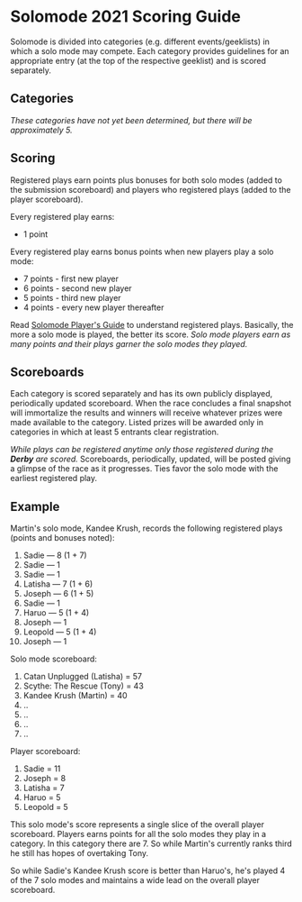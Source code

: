 # Solomode 2021 Scoring Guide
Solomode is divided into categories (e.g. different events/geeklists) in which a solo mode may compete.  Each category provides guidelines for an appropriate entry (at the top of the respective geeklist) and is scored separately.  

## Categories
*These categories have not yet been determined, but there will be approximately 5.*

## Scoring
Registered plays earn points plus bonuses for both solo modes (added to the submission scoreboard) and players who registered  plays (added to the player scoreboard).

Every registered play earns:
* 1 point

Every registered play earns bonus points when new players play a solo mode:
* 7 points - first new player
* 6 points - second new player
* 5 points - third new player
* 4 points - every new player thereafter

Read [Solomode Player's Guide](./players-guide.md) to understand registered plays.  Basically, the more a solo mode is played, the better its score.  *Solo mode players earn as many points and their plays garner the solo modes they played.*

## Scoreboards
Each category is scored separately and has its own publicly displayed, periodically updated scoreboard.  When the race concludes a final snapshot will immortalize the results and winners will receive whatever prizes were made available to the category.  Listed prizes will be awarded only in categories in which at least 5 entrants clear registration.

*While plays can be registered anytime only those registered during the **Derby** are scored.*  Scoreboards, periodically, updated, will be posted giving a glimpse of the race as it progresses.  Ties favor the solo mode with the earliest registered play.

## Example
Martin's solo mode, Kandee Krush, records the following registered plays (points and bonuses noted):
1. Sadie — 8 (1 + 7)
1. Sadie — 1
1. Sadie — 1
1. Latisha — 7 (1 + 6)
1. Joseph — 6 (1 + 5)
1. Sadie — 1
1. Haruo — 5 (1 + 4)
1. Joseph — 1
1. Leopold — 5 (1 + 4)
1. Joseph — 1

Solo mode scoreboard:
1. Catan Unplugged (Latisha) = 57
1. Scythe: The Rescue (Tony) = 43
1. Kandee Krush (Martin) = 40
1. ..
1. ..
1. ..
1. ..

Player scoreboard:
1. Sadie = 11
1. Joseph = 8
1. Latisha = 7
1. Haruo = 5
1. Leopold = 5

This solo mode's score represents a single slice of the overall player scoreboard.  Players earns points for all the solo modes they play in a category.  In this category there are 7.  So while Martin's currently ranks third he still has hopes of overtaking Tony.

So while Sadie's Kandee Krush score is better than Haruo's, he's played 4 of the 7 solo modes and maintains a wide lead on the overall player scoreboard.
